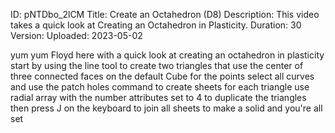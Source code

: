 ID: pNTDbo_2lCM
Title: Create an Octahedron (D8)
Description: This video takes a quick look at Creating an Octahedron in Plasticity.
Duration: 30
Version: 
Uploaded: 2023-05-02

yum yum
Floyd here with a quick look at creating
an octahedron in plasticity start by
using the line tool to create two
triangles that use the center of three
connected faces on the default Cube for
the points select all curves and use the
patch holes command to create sheets for
each triangle use radial array with the
number attributes set to 4 to duplicate
the triangles then press J on the
keyboard to join all sheets to make a
solid and you're all set
